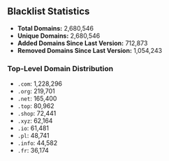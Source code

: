 ## Blacklist Statistics

- **Total Domains:** 2,680,546
- **Unique Domains:** 2,680,546
- **Added Domains Since Last Version:** 712,873
- **Removed Domains Since Last Version:** 1,054,243

### Top-Level Domain Distribution

-  `.com`: 1,228,296
-  `.org`: 219,701
-  `.net`: 165,400
-  `.top`: 80,962
-  `.shop`: 72,441
-  `.xyz`: 62,164
-  `.io`: 61,481
-  `.pl`: 48,741
-  `.info`: 44,582
-  `.fr`: 36,174
